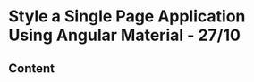 <!-- omit in toc -->
# Style a Single Page Application Using Angular Material - 27/10

<!-- omit in toc -->
## Content
